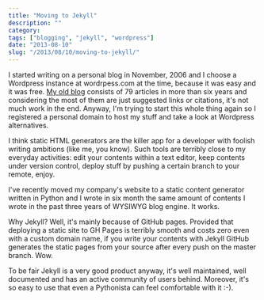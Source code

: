 ```yaml
---
title: "Moving to Jekyll"
description: ""
category: 
tags: ["blogging", "jekyll", "wordpress"]
date: "2013-08-10"
slug: "/2013/08/10/moving-to-jekyll/"
---
```


I started writing on a personal blog in November, 2006 and I choose a Wordpress instance at
wordrpess.com at the time, because it was easy and it was free. [My old blog](http://masci.wordpress.com) 
consists of 79 articles in more than six years and considering the most of them are just suggested 
links or citations, it's not much work in the end. Anyway, I'm trying to start this whole
thing again so I registered a personal domain to host my stuff and take a look at 
Wordpress alternatives.

I think static HTML generators are the killer app for a developer with foolish writing 
ambitions (like me, you know). Such tools are terribly close to my everyday activities: 
edit your contents within a text editor, keep contents under version control, deploy stuff 
by pushing a certain branch to your remote, enjoy.

I've recently moved my company's website to a static content generator written in Python
and I wrote in six month the same amount of contents I wrote in the past three years of 
WYSIWYG blog engine. It works.

Why Jekyll? Well, it's mainly because of GitHub pages. Provided that deploying a static site
to GH Pages is terribly smooth and costs zero even with a custom domain name, if you write
your contents with Jekyll GitHub generates the static pages from your source after every push
on the master branch. Wow.

To be fair Jekyll is a very good product anyway, it's well maintained, well documented and 
has an active community of users behind. Moreover, it's so easy to use that even a Pythonista
can feel comfortable with it :-).
